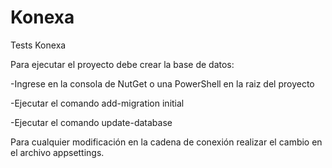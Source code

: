 # Konexa
Tests Konexa

Para ejecutar el proyecto debe crear la base de datos:

-Ingrese en la consola de NutGet o una PowerShell en la raiz del proyecto

-Ejecutar el comando add-migration initial

-Ejecutar el comando update-database

Para cualquier modificación en la cadena de conexión realizar el cambio en el archivo appsettings.
